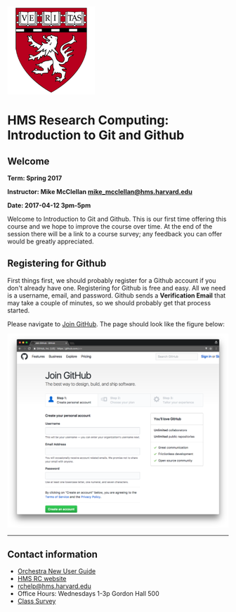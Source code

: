 ![HMS](./img/logo.png)

# HMS Research Computing: Introduction to Git and Github

## Welcome

**Term: Spring 2017**

**Instructor: Mike McClellan <mike_mcclellan@hms.harvard.edu>**

**Date: 2017-04-12 3pm-5pm**

Welcome to Introduction to Git and Github. This is our first time offering this course and we hope to improve the course over time. At the end of the session there will be a link to a course survey; any feedback you can offer would be greatly appreciated.

## Registering for Github

First things first, we should probably register for a Github account if you don't already have one. Registering for Github is free and easy. All we need is a username, email, and password. Github sends a **Verification Email** that may take a couple of minutes, so we should probably get that process started.

Please navigate to [Join GitHub](https://github.com/join). The page should look like the figure below:

![Register for Github](./img/hmsrcght-register.png)

---

## Contact information

- [Orchestra New User Guide](https://wiki.med.harvard.edu/Orchestra/NewUserGuide)
- [HMS RC website](http://rc.hms.harvard.edu)
- [rchelp@hms.harvard.edu](mailto:rchelp@hms.harvard.edu)
- Office Hours: Wednesdays 1-3p Gordon Hall 500
- [Class Survey](http://hmsrc.me/introgithub2017-survey1)
